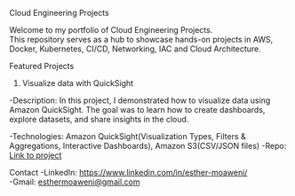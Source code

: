 Cloud Engineering Projects

Welcome to my portfolio of Cloud Engineering Projects.  
This repository serves as a hub to showcase hands-on projects in AWS, Docker, Kubernetes, CI/CD, Networking, IAC and Cloud Architecture.


Featured Projects

1. Visualize data with QuickSight
   
-Description: In this project, I demonstrated how to visualize data using Amazon QuickSight. 
 The goal was to learn how to create dashboards, explore datasets, and share insights in the cloud.
 
-Technologies: Amazon QuickSight(Visualization Types, Filters & Aggregations, Interactive Dashboards), Amazon S3(CSV/JSON files)
-Repo: [Link to project](https://github.com/EstherWit/Visualize-data-with-QuickSight.git)










 Contact
-LinkedIn: https://www.linkedin.com/in/esther-moaweni/  
-Gmail: esthermoaweni@gmail.com
